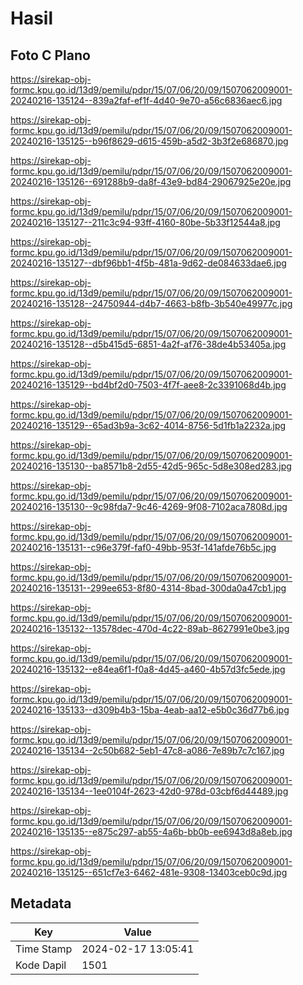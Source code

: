 # Hasil

## Foto C Plano

https://sirekap-obj-formc.kpu.go.id/13d9/pemilu/pdpr/15/07/06/20/09/1507062009001-20240216-135124--839a2faf-ef1f-4d40-9e70-a56c6836aec6.jpg

https://sirekap-obj-formc.kpu.go.id/13d9/pemilu/pdpr/15/07/06/20/09/1507062009001-20240216-135125--b96f8629-d615-459b-a5d2-3b3f2e686870.jpg

https://sirekap-obj-formc.kpu.go.id/13d9/pemilu/pdpr/15/07/06/20/09/1507062009001-20240216-135126--691288b9-da8f-43e9-bd84-29067925e20e.jpg

https://sirekap-obj-formc.kpu.go.id/13d9/pemilu/pdpr/15/07/06/20/09/1507062009001-20240216-135127--211c3c94-93ff-4160-80be-5b33f12544a8.jpg

https://sirekap-obj-formc.kpu.go.id/13d9/pemilu/pdpr/15/07/06/20/09/1507062009001-20240216-135127--dbf96bb1-4f5b-481a-9d62-de084633dae6.jpg

https://sirekap-obj-formc.kpu.go.id/13d9/pemilu/pdpr/15/07/06/20/09/1507062009001-20240216-135128--24750944-d4b7-4663-b8fb-3b540e49977c.jpg

https://sirekap-obj-formc.kpu.go.id/13d9/pemilu/pdpr/15/07/06/20/09/1507062009001-20240216-135128--d5b415d5-6851-4a2f-af76-38de4b53405a.jpg

https://sirekap-obj-formc.kpu.go.id/13d9/pemilu/pdpr/15/07/06/20/09/1507062009001-20240216-135129--bd4bf2d0-7503-4f7f-aee8-2c3391068d4b.jpg

https://sirekap-obj-formc.kpu.go.id/13d9/pemilu/pdpr/15/07/06/20/09/1507062009001-20240216-135129--65ad3b9a-3c62-4014-8756-5d1fb1a2232a.jpg

https://sirekap-obj-formc.kpu.go.id/13d9/pemilu/pdpr/15/07/06/20/09/1507062009001-20240216-135130--ba8571b8-2d55-42d5-965c-5d8e308ed283.jpg

https://sirekap-obj-formc.kpu.go.id/13d9/pemilu/pdpr/15/07/06/20/09/1507062009001-20240216-135130--9c98fda7-9c46-4269-9f08-7102aca7808d.jpg

https://sirekap-obj-formc.kpu.go.id/13d9/pemilu/pdpr/15/07/06/20/09/1507062009001-20240216-135131--c96e379f-faf0-49bb-953f-141afde76b5c.jpg

https://sirekap-obj-formc.kpu.go.id/13d9/pemilu/pdpr/15/07/06/20/09/1507062009001-20240216-135131--299ee653-8f80-4314-8bad-300da0a47cb1.jpg

https://sirekap-obj-formc.kpu.go.id/13d9/pemilu/pdpr/15/07/06/20/09/1507062009001-20240216-135132--13578dec-470d-4c22-89ab-8627991e0be3.jpg

https://sirekap-obj-formc.kpu.go.id/13d9/pemilu/pdpr/15/07/06/20/09/1507062009001-20240216-135132--e84ea6f1-f0a8-4d45-a460-4b57d3fc5ede.jpg

https://sirekap-obj-formc.kpu.go.id/13d9/pemilu/pdpr/15/07/06/20/09/1507062009001-20240216-135133--d309b4b3-15ba-4eab-aa12-e5b0c36d77b6.jpg

https://sirekap-obj-formc.kpu.go.id/13d9/pemilu/pdpr/15/07/06/20/09/1507062009001-20240216-135134--2c50b682-5eb1-47c8-a086-7e89b7c7c167.jpg

https://sirekap-obj-formc.kpu.go.id/13d9/pemilu/pdpr/15/07/06/20/09/1507062009001-20240216-135134--1ee0104f-2623-42d0-978d-03cbf6d44489.jpg

https://sirekap-obj-formc.kpu.go.id/13d9/pemilu/pdpr/15/07/06/20/09/1507062009001-20240216-135135--e875c297-ab55-4a6b-bb0b-ee6943d8a8eb.jpg

https://sirekap-obj-formc.kpu.go.id/13d9/pemilu/pdpr/15/07/06/20/09/1507062009001-20240216-135125--651cf7e3-6462-481e-9308-13403ceb0c9d.jpg


## Metadata

| Key        | Value               |
| ---------- | ------------------- |
| Time Stamp | 2024-02-17 13:05:41 |
| Kode Dapil | 1501                |



